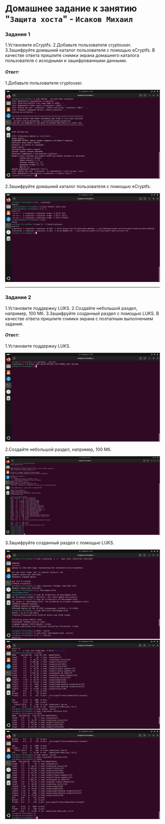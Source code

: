 # Домашнее задание к занятию "`Защита хоста`" - `Исаков Михаил`

### Задание 1

1.Установите eCryptfs.
2.Добавьте пользователя cryptouser.
3.Зашифруйте домашний каталог пользователя с помощью eCryptfs.
В качестве ответа пришлите снимки экрана домашнего каталога пользователя с исходными и зашифрованными данными.

#### *Ответ:*
1.Добавьте пользователя cryptouser.

![z](https://github.com/632456/hw-02/blob/main/ib2/1.png)

2.Зашифруйте домашний каталог пользователя с помощью eCryptfs.

![z](https://github.com/632456/hw-02/blob/main/ib2/2.png)

---

### Задание 2

1.Установите поддержку LUKS.
2.Создайте небольшой раздел, например, 100 Мб.
3.Зашифруйте созданный раздел с помощью LUKS.
В качестве ответа пришлите снимки экрана с поэтапным выполнением задания.

#### *Ответ:*
1.Установите поддержку LUKS.

![z](https://github.com/632456/hw-02/blob/main/ib2/3.png)

2.Создайте небольшой раздел, например, 100 Мб.

![z](https://github.com/632456/hw-02/blob/main/ib2/4.png)

3.Зашифруйте созданный раздел с помощью LUKS.

![z](https://github.com/632456/hw-02/blob/main/ib2/5.png)
![z](https://github.com/632456/hw-02/blob/main/ib2/6.png)
![z](https://github.com/632456/hw-02/blob/main/ib2/7.png)










